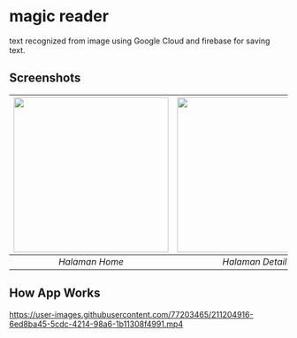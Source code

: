 # magic reader
text recognized from image using Google Cloud and firebase for saving text.

## Screenshots

<img src="https://user-images.githubusercontent.com/77203465/211199992-59f05027-6435-4ce7-9051-c0f8b3f24b4b.jpeg" width="280"> | <img src="https://user-images.githubusercontent.com/77203465/211200047-a71de963-c1dc-495a-a736-3e94de955389.jpeg" width="280"> | <img src="https://user-images.githubusercontent.com/77203465/211200068-4cb27cfe-415d-4671-a658-77ee41abd31a.jpeg" width="280">
:-------------------------:|:-------------------------:|:-------------------------:
<em>Halaman Home</em>  |  <em>Halaman Detail</em>  |  <em>Halaman List Text Tersimpan</em>


## How App Works

https://user-images.githubusercontent.com/77203465/211204916-6ed8ba45-5cdc-4214-98a6-1b11308f4991.mp4

